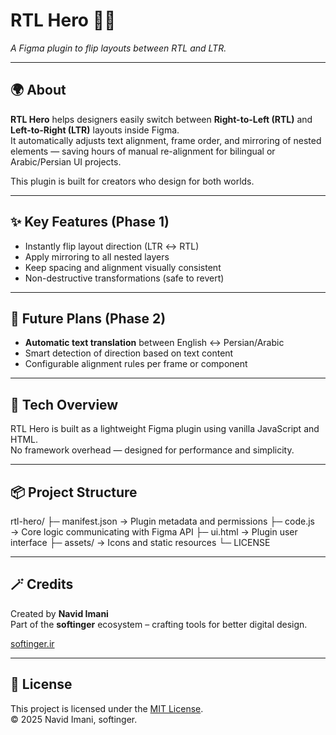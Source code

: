 # RTL Hero 🦸‍♂️  
*A Figma plugin to flip layouts between RTL and LTR.*

---

## 🌍 About

**RTL Hero** helps designers easily switch between **Right-to-Left (RTL)** and **Left-to-Right (LTR)** layouts inside Figma.  
It automatically adjusts text alignment, frame order, and mirroring of nested elements — saving hours of manual re-alignment for bilingual or Arabic/Persian UI projects.

This plugin is built for creators who design for both worlds.

---

## ✨ Key Features (Phase 1)

- Instantly flip layout direction (LTR ↔ RTL)
- Apply mirroring to all nested layers
- Keep spacing and alignment visually consistent
- Non-destructive transformations (safe to revert)

---

## 🚀 Future Plans (Phase 2)

- **Automatic text translation** between English ↔ Persian/Arabic  
- Smart detection of direction based on text content  
- Configurable alignment rules per frame or component  

---

## 🧩 Tech Overview

RTL Hero is built as a lightweight Figma plugin using vanilla JavaScript and HTML.  
No framework overhead — designed for performance and simplicity.

---

## 📦 Project Structure

rtl-hero/
├─ manifest.json → Plugin metadata and permissions
├─ code.js → Core logic communicating with Figma API
├─ ui.html → Plugin user interface
├─ assets/ → Icons and static resources
└─ LICENSE


---

## 🪄 Credits

Created by **Navid Imani**  
Part of the **softinger** ecosystem – crafting tools for better digital design.

[softinger.ir](https://softinger.ir)

---

## 📄 License

This project is licensed under the [MIT License](./LICENSE).  
© 2025 Navid Imani, softinger.